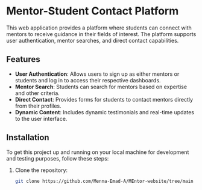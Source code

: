 # Mentor-Student Contact Platform

This web application provides a platform where students can connect with mentors to receive guidance in their fields of interest. The platform supports user authentication, mentor searches, and direct contact capabilities.

## Features

- **User Authentication**: Allows users to sign up as either mentors or students and log in to access their respective dashboards.
- **Mentor Search**: Students can search for mentors based on expertise and other criteria.
- **Direct Contact**: Provides forms for students to contact mentors directly from their profiles.
- **Dynamic Content**: Includes dynamic testimonials and real-time updates to the user interface.

## Installation

To get this project up and running on your local machine for development and testing purposes, follow these steps:

1. Clone the repository:
   ```bash
   git clone https://github.com/Menna-Emad-A/MEntor-website/tree/main
